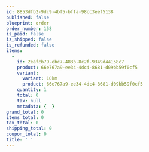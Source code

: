 ```yaml
---
id: 8853dfb2-9dc9-4bf5-bffa-98cc3eef5138
published: false
blueprint: order
order_number: 158
is_paid: false
is_shipped: false
is_refunded: false
items:
  -
    id: 2eafcb79-ebc7-483b-8c2f-9349d44158c7
    product: 66e767a9-ee34-4dc4-8681-d09bb59f0cf5
    variant:
      variant: 10km
      product: 66e767a9-ee34-4dc4-8681-d09bb59f0cf5
    quantity: 1
    total: 0
    tax: null
    metadata: {  }
grand_total: 0
items_total: 0
tax_total: 0
shipping_total: 0
coupon_total: 0
title: ' '
---
```

